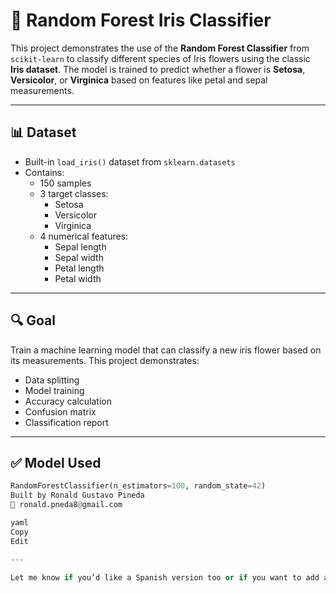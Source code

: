 # 🌲 Random Forest Iris Classifier

This project demonstrates the use of the **Random Forest Classifier** from `scikit-learn` to classify different species of Iris flowers using the classic **Iris dataset**. The model is trained to predict whether a flower is **Setosa**, **Versicolor**, or **Virginica** based on features like petal and sepal measurements.

---

## 📊 Dataset

- Built-in `load_iris()` dataset from `sklearn.datasets`
- Contains:
  - 150 samples
  - 3 target classes:
    - Setosa
    - Versicolor
    - Virginica
  - 4 numerical features:
    - Sepal length
    - Sepal width
    - Petal length
    - Petal width

---

## 🔍 Goal

Train a machine learning model that can classify a new iris flower based on its measurements. This project demonstrates:
- Data splitting
- Model training
- Accuracy calculation
- Confusion matrix
- Classification report

---

## ✅ Model Used

```python
RandomForestClassifier(n_estimators=100, random_state=42)
Built by Ronald Gustavo Pineda
📧 ronald.pneda8@gmail.com

yaml
Copy
Edit

---

Let me know if you’d like a Spanish version too or if you want to add a screenshot or image to the README!







